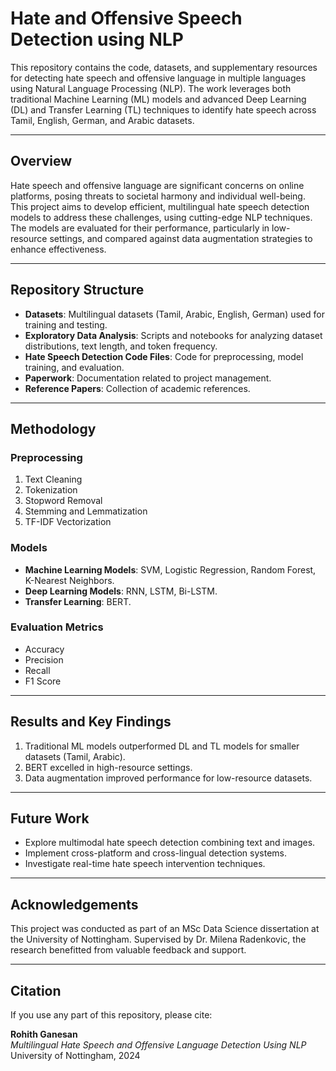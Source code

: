 # Hate and Offensive Speech Detection using NLP

This repository contains the code, datasets, and supplementary resources for detecting hate speech and offensive language in multiple languages using Natural Language Processing (NLP). The work leverages both traditional Machine Learning (ML) models and advanced Deep Learning (DL) and Transfer Learning (TL) techniques to identify hate speech across Tamil, English, German, and Arabic datasets.

---

## Overview

Hate speech and offensive language are significant concerns on online platforms, posing threats to societal harmony and individual well-being. This project aims to develop efficient, multilingual hate speech detection models to address these challenges, using cutting-edge NLP techniques. The models are evaluated for their performance, particularly in low-resource settings, and compared against data augmentation strategies to enhance effectiveness.

---

## Repository Structure

- **Datasets**: Multilingual datasets (Tamil, Arabic, English, German) used for training and testing.
- **Exploratory Data Analysis**: Scripts and notebooks for analyzing dataset distributions, text length, and token frequency.
- **Hate Speech Detection Code Files**: Code for preprocessing, model training, and evaluation.
- **Paperwork**: Documentation related to project management.
- **Reference Papers**: Collection of academic references.

---

## Methodology

### Preprocessing
1. Text Cleaning
2. Tokenization
3. Stopword Removal
4. Stemming and Lemmatization
5. TF-IDF Vectorization

### Models
- **Machine Learning Models**: SVM, Logistic Regression, Random Forest, K-Nearest Neighbors.
- **Deep Learning Models**: RNN, LSTM, Bi-LSTM.
- **Transfer Learning**: BERT.

### Evaluation Metrics
- Accuracy
- Precision
- Recall
- F1 Score

---

## Results and Key Findings

1. Traditional ML models outperformed DL and TL models for smaller datasets (Tamil, Arabic).
2. BERT excelled in high-resource settings.
3. Data augmentation improved performance for low-resource datasets.

---

## Future Work

- Explore multimodal hate speech detection combining text and images.
- Implement cross-platform and cross-lingual detection systems.
- Investigate real-time hate speech intervention techniques.

---

## Acknowledgements

This project was conducted as part of an MSc Data Science dissertation at the University of Nottingham. Supervised by Dr. Milena Radenkovic, the research benefitted from valuable feedback and support.

---

## Citation

If you use any part of this repository, please cite:

**Rohith Ganesan**  
*Multilingual Hate Speech and Offensive Language Detection Using NLP*  
University of Nottingham, 2024
